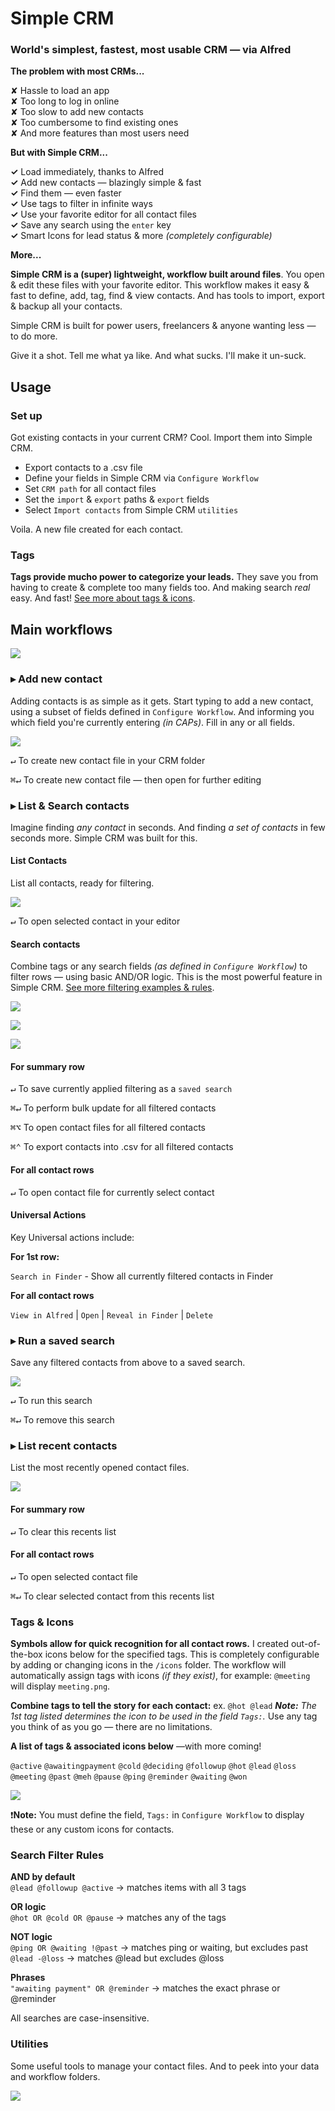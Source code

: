 # Simple CRM

### World's simplest, fastest, most usable CRM — via Alfred

**The problem with most CRMs...**

✘  Hassle to load an app  
✘  Too long to log in online  
✘  Too slow to add new contacts  
✘  Too cumbersome to find existing ones  
✘  And more features than most users need

**But with Simple CRM...** 

**✓**  Load immediately, thanks to Alfred  
**✓**  Add new contacts — blazingly simple & fast  
**✓**  Find them — even faster  
**✓**  Use tags to filter in infinite ways  
**✓**  Use your favorite editor for all contact files  
**✓**  Save any search using the `enter` key  
**✓**  Smart Icons for lead status & more *(completely configurable)*

**More...**

**Simple CRM is a (super) lightweight, workflow built around files**. You open & edit these files with your favorite editor. This workflow makes it easy & fast to define, add, tag, find &  view contacts. And has tools to import, export & backup all your contacts. 

Simple CRM is built for power users, freelancers & anyone wanting less — to do more.

Give it a shot. Tell me what ya like. And what sucks. I'll make it un-suck.

## Usage

### Set up

Got existing contacts in your current CRM? Cool. Import them into Simple CRM.

- Export contacts to a .csv file
- Define your fields in Simple CRM via `Configure Workflow`
- Set  `CRM path` for all contact files
- Set the `import` & `export` paths & `export` fields
- Select `Import contacts` from Simple CRM `utilities` 

Voila. A new file created for each contact.

### Tags

**Tags provide mucho power to categorize your leads.** They save you from having to create & complete too many fields too. And making search *real* easy. And fast! [See more about tags & icons](#tags--icons).

## Main workflows

![](assets/crm.png)  

### ▸ Add new contact

Adding contacts is as simple as it gets. Start typing to add a new contact, using a subset of fields defined in `Configure Workflow`. And informing you which field you're currently entering *(in CAPs)*. Fill in any or all fields.


![](assets/crma.png) 

<kbd>↵</kbd>  To create new contact file in your CRM folder

<kbd>⌘</kbd><kbd>↵</kbd> To create new contact file — then open for further editing

### ▸ List & Search contacts

Imagine finding *any contact* in seconds. And finding *a set of contacts* in few seconds more. Simple CRM was built for this.

#### List Contacts

List all contacts, ready for filtering.

![](assets/crml.png)   

<kbd>↵</kbd> To open selected contact in your editor

#### Search contacts

Combine tags or any search fields *(as defined in `Configure Workflow`)* to filter rows — using basic AND/OR logic. This is the most powerful feature in Simple CRM. [See more filtering examples & rules](#Search-Filter-Rules).

![](assets/crml1.png)   

![](assets/crml2.png)   

![](assets/crml3.png)     

#### For summary row

<kbd>↵</kbd> To save currently applied filtering as a `saved search`

<kbd>⌘</kbd><kbd>↵</kbd> To perform bulk update for all filtered contacts

<kbd>⌘</kbd><kbd>⌥</kbd> To open contact files for all filtered contacts

<kbd>⌘</kbd><kbd>⌃</kbd> To export contacts into .csv for all filtered contacts

#### For all contact rows

<kbd>↵</kbd> To open contact file for currently select contact

#### Universal Actions

Key Universal actions include: 

**For 1st row:** 

`Search in Finder` - Show all currently filtered contacts in Finder

**For all contact rows**

`View in Alfred` | `Open`  | `Reveal in Finder`  | `Delete`

### ▸ Run a saved search

Save any filtered contacts from above to a saved search.

![](assets/crmss.png)  

<kbd>↵</kbd> To run this search

<kbd>⌘</kbd><kbd>↵</kbd> To remove this search

### ▸ List recent contacts

List the most recently opened contact files.

![](assets/crmr.png)    

#### For summary row

<kbd>↵</kbd> To clear this recents list

#### For all contact rows

<kbd>↵</kbd> To open selected contact file

<kbd>⌘</kbd><kbd>↵</kbd> To clear selected contact from this recents list

### Tags & Icons

**Symbols allow for quick recognition for all contact rows.** I created out-of-the-box icons below for the specified tags. This is completely configurable by adding or changing icons in the `/icons` folder. The workflow will automatically assign tags with icons *(if they exist)*, for example: `@meeting` will display `meeting.png`.

**Combine tags to tell the story for each contact:**  ex. `@hot @lead` ***Note:** The 1st tag listed determines the icon to be used in the field `Tags:`.* Use any tag you think of as you go — there are no limitations.

**A list of tags & associated icons below** —with more coming!

 `@active` `@awaitingpayment` `@cold` `@deciding` `@followup` `@hot` `@lead` `@loss` `@meeting` `@past` `@meh` `@pause` `@ping` `@reminder` `@waiting` `@won`

![](assets/icons.png)  

❗**Note:** You must define the field, `Tags:` in `Configure Workflow`  to display these or any custom icons for contacts.

### Search Filter Rules

**AND by default**  
 `@lead @followup @active` → matches items with all 3 tags

**OR logic**  
 `@hot OR @cold OR @pause` → matches any of the tags

**NOT logic**  
 `@ping OR @waiting !@past` → matches ping or waiting, but excludes past  
 `@lead -@loss` → matches @lead but excludes @loss

**Phrases**  
 `"awaiting payment" OR @reminder` → matches the exact phrase or @reminder

All searches are case-insensitive.

### Utilities

Some useful tools to manage your contact files. And to peek into your data and workflow folders.

![](assets/crmu.png)    



